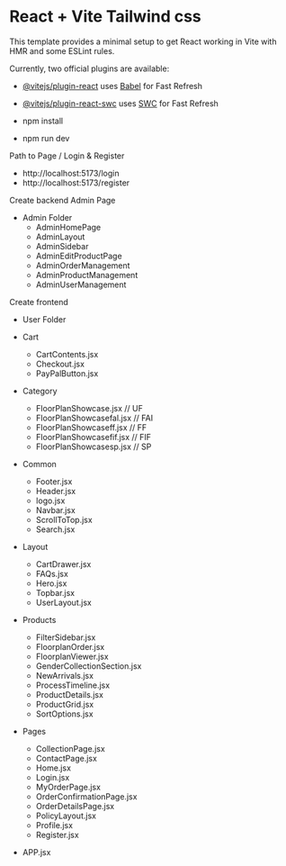 # React + Vite Tailwind css

This template provides a minimal setup to get React working in Vite with HMR and some ESLint rules.

Currently, two official plugins are available:

- [@vitejs/plugin-react](https://github.com/vitejs/vite-plugin-react/blob/main/packages/plugin-react/README.md) uses [Babel](https://babeljs.io/) for Fast Refresh
- [@vitejs/plugin-react-swc](https://github.com/vitejs/vite-plugin-react-swc) uses [SWC](https://swc.rs/) for Fast Refresh

- npm install
- npm run dev

Path to Page / Login & Register
- http://localhost:5173/login
- http://localhost:5173/register


Create backend Admin Page
- Admin Folder
    - AdminHomePage
    - AdminLayout
    - AdminSidebar
    - AdminEditProductPage
    - AdminOrderManagement
    - AdminProductManagement
    - AdminUserManagement

Create frontend
- User Folder
- Cart 
    - CartContents.jsx
    - Checkout.jsx
    - PayPalButton.jsx

- Category
    - FloorPlanShowcase.jsx // UF
    - FloorPlanShowcasefal.jsx // FAI
    - FloorPlanShowcaseff.jsx // FF
    - FloorPlanShowcasefif.jsx // FIF
    - FloorPlanShowcasesp.jsx // SP

- Common
    - Footer.jsx
    - Header.jsx
    - logo.jsx
    - Navbar.jsx
    - ScrollToTop.jsx
    - Search.jsx

- Layout
    - CartDrawer.jsx
    - FAQs.jsx
    - Hero.jsx
    - Topbar.jsx
    - UserLayout.jsx

- Products
    - FilterSidebar.jsx
    - FloorplanOrder.jsx
    - FloorplanViewer.jsx
    - GenderCollectionSection.jsx
    - NewArrivals.jsx
    - ProcessTimeline.jsx
    - ProductDetails.jsx
    - ProductGrid.jsx
    - SortOptions.jsx

- Pages
    - CollectionPage.jsx
    - ContactPage.jsx
    - Home.jsx
    - Login.jsx
    - MyOrderPage.jsx
    - OrderConfirmationPage.jsx
    - OrderDetailsPage.jsx
    - PolicyLayout.jsx
    - Profile.jsx
    - Register.jsx

- APP.jsx
